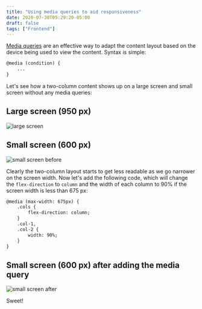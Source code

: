 ```yaml
---
title: "Using media queries to aid responsiveness"
date: 2020-07-30T05:29:20-05:00
draft: false
tags: ["Frontend"]
---
```

[Media queries](https://developer.mozilla.org/en-US/docs/Web/CSS/Media_Queries/Using_media_queries) are an effective way to adapt the content layout based on the device being used to view the content. Syntax is simple:
```html
@media (condition) {
    ...
}
```
 Let's see how a two-column content shows up on a large screen and small screen without any media queries:

## Large screen (950 px)
![large screen](/blog/img/b43/size-950px.png)


## Small screen (600 px)
![small screen before](/blog/img/b43/size-600px-before.png)

Clearly the two-column layout starts to get less readable as we go narrower on the screen width. Now let's add the following code, which will change the `flex-direction` to `column` and the width of each column to 90% if the screen width is less than 675 px:

```html
@media (max-width: 675px) {
    .cols {
        flex-direction: column;
    }
    .col-1,
    .col-2 {
        width: 90%;
    }
}
```

## Small screen (600 px) after adding the media query
![small screen after](/blog/img/b43/size-600px-after.png)

Sweet!
